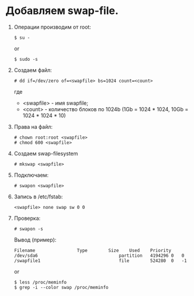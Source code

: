 # Добавляем swap-file.
1. Операции производим от root:

    ```
    $ su -
    ```

    or
    ```
    $ sudo -s
    ```
2. Создаем файл:

    ```
    # dd if=/dev/zero of=<swapfile> bs=1024 count=<count>
    ```

    где

    - \<swapfile\> - имя swapfile;
    - \<count\> - количество блоков по 1024b (1Gb = 1024 * 1024, 10Gb = 1024 *
        1024 * 10)
3. Права на файл:

    ```
    # chown root:root <swapfile>
    # chmod 600 <swapfile>
    ```
4. Создаем swap-filesystem

    ```
    # mkswap <swapfile>
    ```
5. Подключаем:

    ```
    # swapon <swapfile>
    ```
6. Запись в /etc/fstab:

    ```
    <swapfile> none swap sw 0 0
    ```
7. Проверка:

    ```
    # swapon -s
    ```
    Вывод (пример):

    ```
    Filename                Type        Size    Used    Priority
    /dev/sda6                               partition   4194296 0   0
    /swapfile1                              file        524280  0   -1
    ```
    or

    ```
    $ less /proc/meminfo
    $ grep -i --color swap /proc/meminfo 
    ```
